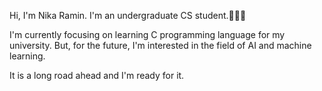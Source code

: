 Hi, I'm Nika Ramin. I'm an undergraduate CS student.👩🏻‍💻

I'm currently focusing on learning C programming language for my university.
But, for the future, I'm interested in the field of AI and machine learning.

It is a long road ahead and I'm ready for it.
